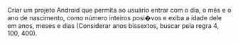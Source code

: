 Criar um projeto Android que permita ao usuário entrar com o dia, o mês e o ano de nascimento,
como número inteiros posi�vos e exiba a idade dele em anos, meses e dias (Considerar anos
bissextos, buscar pela regra 4, 100, 400).
